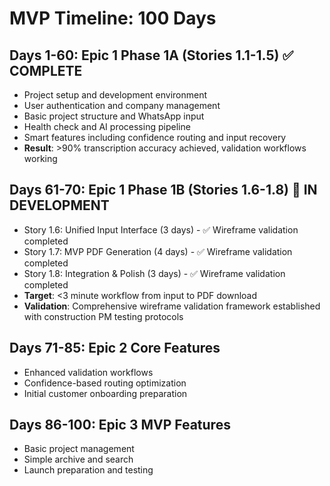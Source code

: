 # MVP Timeline: 100 Days

## Days 1-60: Epic 1 Phase 1A (Stories 1.1-1.5) ✅ COMPLETE
- Project setup and development environment
- User authentication and company management  
- Basic project structure and WhatsApp input
- Health check and AI processing pipeline
- Smart features including confidence routing and input recovery
- **Result**: >90% transcription accuracy achieved, validation workflows working

## Days 61-70: Epic 1 Phase 1B (Stories 1.6-1.8) 🚀 IN DEVELOPMENT
- Story 1.6: Unified Input Interface (3 days) - ✅ Wireframe validation completed
- Story 1.7: MVP PDF Generation (4 days) - ✅ Wireframe validation completed  
- Story 1.8: Integration & Polish (3 days) - ✅ Wireframe validation completed
- **Target**: <3 minute workflow from input to PDF download
- **Validation**: Comprehensive wireframe validation framework established with construction PM testing protocols

## Days 71-85: Epic 2 Core Features
- Enhanced validation workflows
- Confidence-based routing optimization
- Initial customer onboarding preparation

## Days 86-100: Epic 3 MVP Features  
- Basic project management
- Simple archive and search
- Launch preparation and testing
